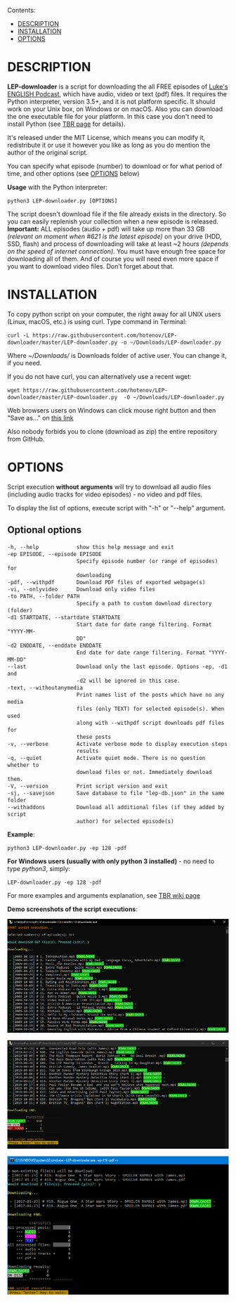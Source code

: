 Contents:

- [DESCRIPTION](#description)
- [INSTALLATION](#installation)
- [OPTIONS](#options)

# DESCRIPTION
**LEP-downloader** is a script for downloading the all FREE episodes of [Luke's ENGLISH Podcast](https://teacherluke.co.uk/archive-of-episodes-1-149/), which have audio, video or text (pdf) files. It requires the Python interpreter, version 3.5+, and it is not platform specific. It should work on your Unix box, on Windows or on macOS. Also you can download the one executable file for your platform. In this case you don't need to install Python (see [TBR page]() for details).

It's released under the MIT License, which means you can modify it, redistribute it or use it however you like as long as you do mention the author of the original script.

You can specify what episode (number) to download or for what period of time, and other options (see [OPTIONS](#options) below)

**Usage** with the Python interpreter:

    python3 LEP-downloader.py [OPTIONS]


The script doesn't download file if the file already exists in the directory. So you can easily replenish your collection when a new episode is released. **Important:** ALL episodes (audio + pdf) will take up more than 33 GB *(relevant on moment when #621 is the latest episode)* on your drive (HDD, SSD, flash)  and process of downloading will take at least ~2 hours *(depends on the speed of internet connection)*. You must have enough free space for downloading all of them. And of course you will need even more space if you want to download video files. Don't forget about that.

# INSTALLATION

To copy python script on your computer, the right away for all UNIX users (Linux, macOS, etc.) is using curl. Type command in Terminal:

    curl -L https://raw.githubusercontent.com/hotenov/LEP-downloader/master/LEP-downloader.py -o ~/Downloads/LEP-downloader.py

Where *~/Downloads/* is Downloads folder of active user. You can change it, if you need.

If you do not have curl, you can alternatively use a recent wget:

    wget https://raw.githubusercontent.com/hotenov/LEP-downloader/master/LEP-downloader.py  -O ~/Downloads/LEP-downloader.py


Web browsers users on Windows can click mouse right button and then "Save as..." on [this link](https://raw.githubusercontent.com/hotenov/LEP-downloader/master/LEP-downloader.py)

Also nobody forbids you to clone (download as zip) the entire repository from GitHub.

# OPTIONS

Script execution **without arguments** will try to download all audio files (including audio tracks for video episodes) - no video and pdf files.

To display the list of options, execute script with "-h" or "--help" argument.

## Optional options
    -h, --help            show this help message and exit
    -ep EPISODE, --episode EPISODE
                          Specify episode number (or range of episodes) for
                          downloading
    -pdf, --withpdf       Download PDF files of exported webpage(s)
    -vi, --onlyvideo      Download only video files
    -to PATH, --folder PATH
                          Specify a path to custom download directory (folder)
    -d1 STARTDATE, --startdate STARTDATE
                          Start date for date range filtering. Format "YYYY-MM-
                          DD"
    -d2 ENDDATE, --enddate ENDDATE
                          End date for date range filtering. Format "YYYY-MM-DD"
    --last                Download only the last episode. Options -ep, -d1 and
                          -d2 will be ignored in this case.
    -text, --withoutanymedia
                          Print names list of the posts which have no any media
                          files (only TEXT) for selected episode(s). When used
                          along with --withpdf script downloads pdf files for
                          these posts
    -v, --verbose         Activate verbose mode to display execution steps
                          results
    -q, --quiet           Activate quiet mode. There is no question whether to
                          download files or not. Immediately download them.
    -V, --version         Print script version and exit
    -sj, --savejson       Save database to file "lep-db.json" in the same folder
    --withaddons          Download all additional files (if they added by script
                          author) for selected episode(s)

**Example**:

    python3 LEP-downloader.py -ep 128 -pdf

**For Windows users (usually with only python 3 installed)** - no need to type *python3*, simply:

    LEP-downloader.py -ep 128 -pdf

For more examples and arguments explanation, see [TBR wiki page]()

**Demo screenshots of the script executions**:

![ver-2-screenshot-01](img/ver-2-screenshot-01.png?raw=true "LEP downloader (ver. 2)")

![ver-2-screenshot-02](img/ver-2-screenshot-02.png?raw=true "LEP downloader (ver. 2)")

![ver-2-screenshot-03](img/ver-2-screenshot-03.png?raw=true "LEP downloader (ver. 2)")
